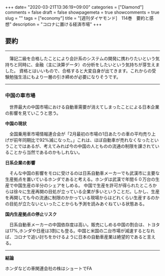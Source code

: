 +++
date= "2020-03-21T13:36:19+09:00"
categories = ["Diamond"]
comments = false
draft = false
showpagemeta = true
showcomments = true
slug = ""
tags = ["economy"]
title = "[週刊ダイヤモンド]　114巻　要約と感想"
description = "コロナに置ける経済市場"
+++

## **要約**
***

　簿記二級を合格したことにより会計系のシステムの開発に携わりたいという気持ちと同時に、金融（主に決算データ）の分析をしたいという気持ちが芽生えました。
資格とはいいもので、合格すると大変自身が出てきます。これからの受験勉強生活にもより一層の引き締めが必要になりそうです。

***

### **中国の車市場**

　世界最大の中国市場における自動車需要が消えてしまったことによる日本企業の影響を見ていこうと思う。

**中国の現状**

　全国乗用車市場情報連合会が「2月最初の市場の1日あたりの車の平均売り上げが前年同期比で92%減になった。」これは、ほぼ自動車が売れなくなったということではあるが、考えてみれば今の中国の人とものの流通の制限を課されていることから当然であるのかもしれない。

**日系企業の影響**

　そんな中国の影響をモロに受けるのは日系自動車メーカーでも武漢市に主要な生産拠点を置いているホンダであると考える。ホンダは武漢で年間６０万台の生産で中国生産の半分のシェアをしめる。
中国で生産を許可が得られたところからは徐々に生産再開の目処が立っている企業が多いということだ。しかし、生産を再開しても今の流通に制限のかかっている現場からはどれくらい生産するのかの目処が立たないといったことからも予測を読みあぐねている状態ある。

**国内生産拠点の停止リスク**

　日系自動車メーカーの中国依存度は高い。販売にしめる中国の割合は、トヨタは17%,ホンダや日産は3割にも登る。中国と米国の二台市場が減速するとなれば、コロナで追い討ちをかけるように日本の自動車産業は絶望的であると言える。

****

**結論**

ホンダなどの車関連会社の株はショートでFA


　